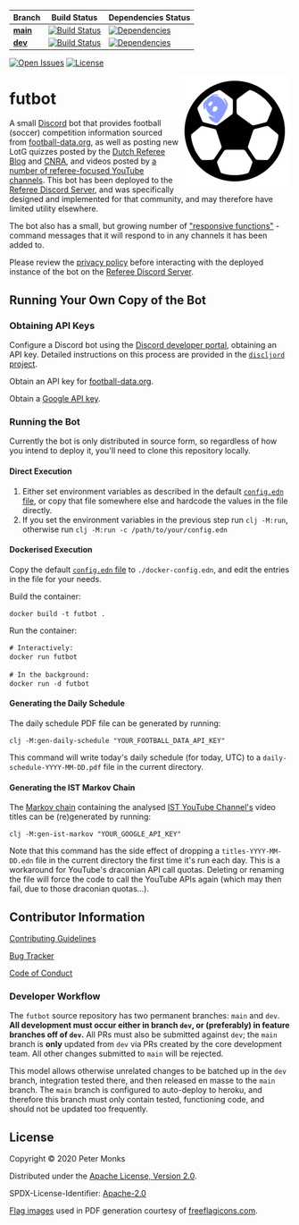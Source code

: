 | Branch | Build Status | Dependencies Status |
|-|-|-|
| [**main**](https://github.com/pmonks/futbot/tree/main) | [![Build Status](https://github.com/pmonks/futbot/workflows/build/badge.svg?branch=main)](https://github.com/pmonks/futbot/actions?query=workflow%3Abuild) | [![Dependencies](https://github.com/pmonks/futbot/workflows/dependencies/badge.svg?branch=main)](https://github.com/pmonks/futbot/actions?query=workflow%3Adependencies) |
| [**dev**](https://github.com/pmonks/futbot/tree/dev)  | [![Build Status](https://github.com/pmonks/futbot/workflows/build/badge.svg?branch=dev)](https://github.com/pmonks/futbot/actions?query=workflow%3Abuild) | [![Dependencies](https://github.com/pmonks/futbot/workflows/dependencies/badge.svg?branch=dev)](https://github.com/pmonks/futbot/actions?query=workflow%3Adependencies) |

[![Open Issues](https://img.shields.io/github/issues/pmonks/futbot.svg)](https://github.com/pmonks/futbot/issues)
[![License](https://img.shields.io/github/license/pmonks/futbot.svg)](https://github.com/pmonks/futbot/blob/main/LICENSE)

<img alt="futbot logo" align="right" src="https://github.com/pmonks/futbot/blob/main/futbot.png?raw=true"/>

# futbot

A small [Discord](https://discord.com/) bot that provides football (soccer) competition information sourced from [football-data.org](https://www.football-data.org/), as well as posting new LotG quizzes posted by the [Dutch Referee Blog](https://www.dutchreferee.com/) and [CNRA](http://www.cnra.net/monthly-video-quizzes/), and videos posted by [a number of referee-focused YouTube channels](https://github.com/pmonks/futbot/blob/main/heroku-config.edn).  This bot has been deployed to the [Referee Discord Server](https://invite.gg/referees), and was specifically designed and implemented for that community, and may therefore have limited utility elsewhere.

The bot also has a small, but growing number of ["responsive functions"](https://github.com/pmonks/futbot/milestone/2?closed=1) - command messages that it will respond to in any channels it has been added to.

Please review the [privacy policy](https://github.com/pmonks/futbot/blob/main/PRIVACY.md) before interacting with the deployed instance of the bot on the [Referee Discord Server](https://invite.gg/referees).

## Running Your Own Copy of the Bot

### Obtaining API Keys

Configure a Discord bot using the [Discord developer portal](https://discord.com/developers), obtaining an API key.  Detailed instructions on this process are provided in the [`discljord` project](https://github.com/IGJoshua/discljord).

Obtain an API key for [football-data.org](https://football-data.org/).

Obtain a [Google API key](https://developers.google.com/youtube/registering_an_application).

### Running the Bot

Currently the bot is only distributed in source form, so regardless of how you intend to deploy it, you'll need to clone this repository locally.

#### Direct Execution

1. Either set environment variables as described in the default [`config.edn` file](https://github.com/pmonks/futbot/blob/main/resources/config.edn), or copy that file somewhere else and hardcode the values in the file directly.
2. If you set the environment variables in the previous step run `clj -M:run`, otherwise run `clj -M:run -c /path/to/your/config.edn`

#### Dockerised Execution

Copy the default [`config.edn` file](https://github.com/pmonks/futbot/blob/main/resources/config.edn) to `./docker-config.edn`, and edit the entries in the file for your needs.

Build the container:
```
docker build -t futbot .
```

Run the container:

```
# Interactively:
docker run futbot

# In the background:
docker run -d futbot
```

#### Generating the Daily Schedule

The daily schedule PDF file can be generated by running:
```
clj -M:gen-daily-schedule "YOUR_FOOTBALL_DATA_API_KEY"
```

This command will write today's daily schedule (for today, UTC) to a `daily-schedule-YYYY-MM-DD.pdf` file in the current directory.

#### Generating the IST Markov Chain

The [Markov chain](https://github.com/pmonks/futbot/blob/main/resources/ist-markov-chain.edn) containing the analysed [IST YouTube Channel's](https://www.youtube.com/channel/UCmzFaEBQlLmMTWS0IQ90tgA) video titles can be (re)generated by running:
```
clj -M:gen-ist-markov "YOUR_GOOGLE_API_KEY"
```

Note that this command has the side effect of dropping a `titles-YYYY-MM-DD.edn` file in the current directory the first time it's run each day.  This is a workaround for YouTube's draconian API call quotas.  Deleting or renaming the file will force the code to call the YouTube APIs again (which may then fail, due to those draconian quotas...).

## Contributor Information

[Contributing Guidelines](https://github.com/pmonks/futbot/blob/main/.github/CONTRIBUTING.md)

[Bug Tracker](https://github.com/pmonks/futbot/issues)

[Code of Conduct](https://github.com/pmonks/futbot/blob/main/.github/CODE_OF_CONDUCT.md)

### Developer Workflow

The `futbot` source repository has two permanent branches: `main` and `dev`.  **All development must occur either in branch `dev`, or (preferably) in feature branches off of `dev`.**  All PRs must also be submitted against `dev`; the `main` branch is **only** updated from `dev` via PRs created by the core development team.  All other changes submitted to `main` will be rejected.

This model allows otherwise unrelated changes to be batched up in the `dev` branch, integration tested there, and then released en masse to the `main` branch.  The `main` branch is configured to auto-deploy to heroku, and therefore this branch must only contain tested, functioning code, and should not be updated too frequently.

## License

Copyright © 2020 Peter Monks

Distributed under the [Apache License, Version 2.0](http://www.apache.org/licenses/LICENSE-2.0).

SPDX-License-Identifier: [Apache-2.0](https://spdx.org/licenses/Apache-2.0)

[Flag images](https://github.com/pmonks/futbot/tree/main/resources/flags) used in PDF generation courtesy of [freeflagicons.com](https://www.freeflagicons.com/).
